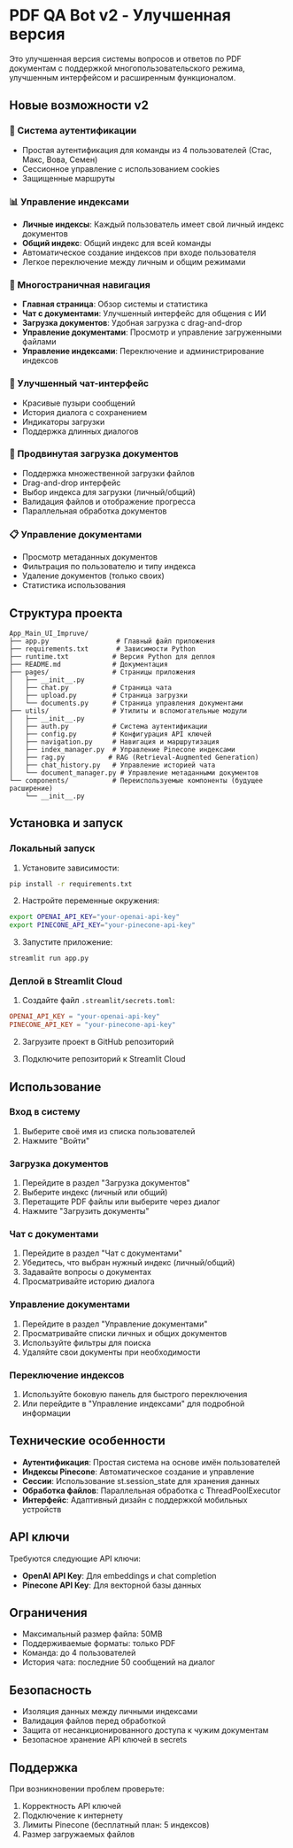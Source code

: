 # PDF QA Bot v2 - Улучшенная версия

Это улучшенная версия системы вопросов и ответов по PDF документам с поддержкой многопользовательского режима, улучшенным интерфейсом и расширенным функционалом.

## Новые возможности v2

### 🔐 Система аутентификации
- Простая аутентификация для команды из 4 пользователей (Стас, Макс, Вова, Семен)
- Сессионное управление с использованием cookies
- Защищенные маршруты

### 📊 Управление индексами
- **Личные индексы**: Каждый пользователь имеет свой личный индекс документов
- **Общий индекс**: Общий индекс для всей команды
- Автоматическое создание индексов при входе пользователя
- Легкое переключение между личным и общим режимами

### 🧭 Многостраничная навигация
- **Главная страница**: Обзор системы и статистика
- **Чат с документами**: Улучшенный интерфейс для общения с ИИ
- **Загрузка документов**: Удобная загрузка с drag-and-drop
- **Управление документами**: Просмотр и управление загруженными файлами
- **Управление индексами**: Переключение и администрирование индексов

### 💬 Улучшенный чат-интерфейс
- Красивые пузыри сообщений
- История диалога с сохранением
- Индикаторы загрузки
- Поддержка длинных диалогов

### 📎 Продвинутая загрузка документов
- Поддержка множественной загрузки файлов
- Drag-and-drop интерфейс
- Выбор индекса для загрузки (личный/общий)
- Валидация файлов и отображение прогресса
- Параллельная обработка документов

### 📋 Управление документами
- Просмотр метаданных документов
- Фильтрация по пользователю и типу индекса
- Удаление документов (только своих)
- Статистика использования

## Структура проекта

```
App_Main_UI_Impruve/
├── app.py                 # Главный файл приложения
├── requirements.txt       # Зависимости Python
├── runtime.txt           # Версия Python для деплоя
├── README.md             # Документация
├── pages/                # Страницы приложения
│   ├── __init__.py
│   ├── chat.py           # Страница чата
│   ├── upload.py         # Страница загрузки
│   └── documents.py      # Страница управления документами
├── utils/                # Утилиты и вспомогательные модули
│   ├── __init__.py
│   ├── auth.py           # Система аутентификации
│   ├── config.py         # Конфигурация API ключей
│   ├── navigation.py     # Навигация и маршрутизация
│   ├── index_manager.py  # Управление Pinecone индексами
│   ├── rag.py           # RAG (Retrieval-Augmented Generation)
│   ├── chat_history.py   # Управление историей чата
│   └── document_manager.py # Управление метаданными документов
└── components/           # Переиспользуемые компоненты (будущее расширение)
    └── __init__.py
```

## Установка и запуск

### Локальный запуск

1. Установите зависимости:
```bash
pip install -r requirements.txt
```

2. Настройте переменные окружения:
```bash
export OPENAI_API_KEY="your-openai-api-key"
export PINECONE_API_KEY="your-pinecone-api-key"
```

3. Запустите приложение:
```bash
streamlit run app.py
```

### Деплой в Streamlit Cloud

1. Создайте файл `.streamlit/secrets.toml`:
```toml
OPENAI_API_KEY = "your-openai-api-key"
PINECONE_API_KEY = "your-pinecone-api-key"
```

2. Загрузите проект в GitHub репозиторий

3. Подключите репозиторий к Streamlit Cloud

## Использование

### Вход в систему
1. Выберите своё имя из списка пользователей
2. Нажмите "Войти"

### Загрузка документов
1. Перейдите в раздел "Загрузка документов"
2. Выберите индекс (личный или общий)
3. Перетащите PDF файлы или выберите через диалог
4. Нажмите "Загрузить документы"

### Чат с документами
1. Перейдите в раздел "Чат с документами"
2. Убедитесь, что выбран нужный индекс (личный/общий)
3. Задавайте вопросы о документах
4. Просматривайте историю диалога

### Управление документами
1. Перейдите в раздел "Управление документами"
2. Просматривайте списки личных и общих документов
3. Используйте фильтры для поиска
4. Удаляйте свои документы при необходимости

### Переключение индексов
1. Используйте боковую панель для быстрого переключения
2. Или перейдите в "Управление индексами" для подробной информации

## Технические особенности

- **Аутентификация**: Простая система на основе имён пользователей
- **Индексы Pinecone**: Автоматическое создание и управление
- **Сессии**: Использование st.session_state для хранения данных
- **Обработка файлов**: Параллельная обработка с ThreadPoolExecutor
- **Интерфейс**: Адаптивный дизайн с поддержкой мобильных устройств

## API ключи

Требуются следующие API ключи:
- **OpenAI API Key**: Для embeddings и chat completion
- **Pinecone API Key**: Для векторной базы данных

## Ограничения

- Максимальный размер файла: 50MB
- Поддерживаемые форматы: только PDF
- Команда: до 4 пользователей
- История чата: последние 50 сообщений на диалог

## Безопасность

- Изоляция данных между личными индексами
- Валидация файлов перед обработкой
- Защита от несанкционированного доступа к чужим документам
- Безопасное хранение API ключей в secrets

## Поддержка

При возникновении проблем проверьте:
1. Корректность API ключей
2. Подключение к интернету
3. Лимиты Pinecone (бесплатный план: 5 индексов)
4. Размер загружаемых файлов